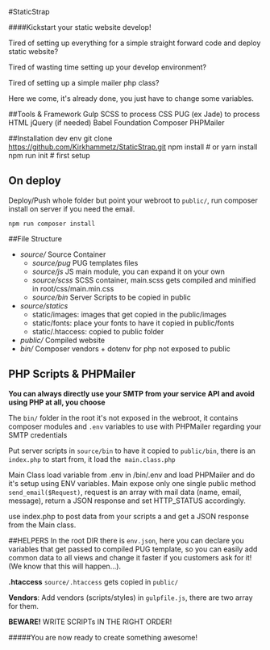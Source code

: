 #StaticStrap

####Kickstart your static website develop!

Tired of setting up everything for a simple straight forward code and deploy static website?

Tired of wasting time setting up your develop environment?

Tired of setting up a simple mailer php class?

Here we come, it's already done, you just have to change some variables.

##Tools & Framework
    Gulp
    SCSS to process CSS
    PUG (ex Jade) to process HTML
    jQuery (if needed)
    Babel
    Foundation
    Composer
    PHPMailer

##Installation dev env
    git clone https://github.com/Kirkhammetz/StaticStrap.git
    npm install # or yarn install
    npm run init # first setup

## On deploy
Deploy/Push whole folder but point your webroot to `public/`, run composer install on server if you need the email.

    npm run composer install

##File Structure
- _source/_ Source Container
    + _source/pug_ PUG templates files
    + _source/js_ JS main module, you can expand it on your own
    + _source/scss_ SCSS container, main.scss gets compiled and minified in root/css/main.min.css
    + _source/bin_ Server Scripts to be copied in public
- _source/statics_
    + static/images: images that get copied in the public/images
    + static/fonts: place your fonts to have it copied in public/fonts
    + static/.htaccess: copied to public folder
- _public/_ Compiled website
- _bin/_ Composer vendors + dotenv for php not exposed to public


## PHP Scripts & PHPMailer
__You can always directly use your SMTP from your service API and avoid using PHP at all, you choose__

The `bin/` folder in the root it's not exposed in the webroot, it contains composer modules and `.env` variables to use with PHPMailer regarding your SMTP credentials

Put server scripts in `source/bin` to have it copied to `public/bin`, there is an `index.php` to start from, it load the  `main.class.php`

Main Class load variable from .env in /bin/.env and load PHPMailer and do it's setup using ENV variables.
Main expose only one single public method `send_email($Request)`, request is an array with mail data (name, email, message), return a JSON response and set HTTP_STATUS accordingly.

use index.php to post data from your scripts a and get a JSON response from the Main class.


##HELPERS
In the root DIR there is `env.json`, here you can declare you variables that get passed to compiled PUG template, so you can easily add common data to all views and change it faster if you customers ask for it! (We know that this will happen...).

__.htaccess__ `source/.htaccess` gets copied in `public/`

__Vendors__: Add vendors (scripts/styles) in `gulpfile.js`, there are two array for them.

__BEWARE!__ WRITE SCRIPTs IN THE RIGHT ORDER!

#####You are now ready to create something awesome!
